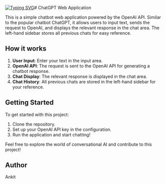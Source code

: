 <a href="https://git.io/typing-svg"><img src="https://readme-typing-svg.demolab.com?font=Fira+Code&pause=1000&color=710FF7&random=false&width=435&lines=ChatGPT+Web+Application+!" alt="Typing SVG" /></a># ChatGPT Web Application

This is a simple chatbot web application powered by the OpenAI API. Similar to the popular chatbot ChatGPT, it allows users to input text, sends the request to OpenAI, and displays the relevant response in the chat area. The left-hand sidebar stores all previous chats for easy reference.

## How it works

1. **User Input**: Enter your text in the input area.
2. **OpenAI API**: The request is sent to the OpenAI API for generating a chatbot response.
3. **Chat Display**: The relevant response is displayed in the chat area.
4. **Chat History**: All previous chats are stored in the left-hand sidebar for your reference.

## Getting Started

To get started with this project:

1. Clone the repository.
2. Set up your OpenAI API key in the configuration.
3. Run the application and start chatting!

Feel free to explore the world of conversational AI and contribute to this project!

## Author
Ankit

